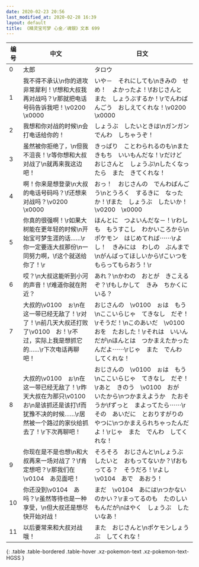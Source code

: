 ```yaml
---
date: 2020-02-23 20:56
last_modified_at: 2020-02-28 16:39
layout: default
title: 《精灵宝可梦 心金／魂银》文本 699
---
```

| 编号 | 中文 | 日文 |
| ---- | ---- | ---- |
| 0 | 太郎 | タロウ |
| 1 | 我不得不承认\n你的进攻非常犀利！\f想和大叔我再对战吗？\r那就把电话号码告诉我吧！\v0200　\x0000 | いや－　それにしても\nきみの　せめ！　よかったよ！\fおじさんと　また　しょうぶするか！\rでんわばんごう　おしえてくれな！\v0200　\x0000 |
| 2 | 我想和你对战的时候\n会打电话给你的！ | しょうぶ　したいときは\nガンガン　でんわ　しちゃうぞ！ |
| 3 | 虽然被你拒绝了，\n但我不沮丧！\r等你想和大叔对战了\n就再来我这边吧！ | きっぱり　ことわられるのも\nまた　きもち　いいもんだな！\rだけど　おじさんと　しょうぶ\nしたくなったら　また　きてくれな！ |
| 4 | 啊！你来是想登录\n大叔的电话号码吗？\f还想来对战吗？\v0200　\x0000 | おっ！　おじさんの　でんわばんごう\nとうろく　するきに　なったか！\fまた　しょうぶ　したいか！\v0200　\x0000 |
| 5 | 你真的很强啊！\r如果大树能在更年轻的时候\n开始宝可梦生涯的话……\r你一定要连大叔那份\n一同努力啊，\f这个就送给你了！\r | ほんとに　つよいんだな－！\rわしも　もうすこし　わかいころから\nポケモン　はじめてれば⋯⋯\rよし！　きみには　わしの　ぶんまで\nがんばってほしいから\fこいつを　もらってもらおう！\r |
| 6 | 哎？\n大叔这能听到小河的声音！\f难道你就在附近？ | あれ？\nかわの　おとが　きこえるぞ？\fもしかして　きみ　ちかくにいる？ |
| 7 | 大叔的\v0100　ぉ\n在这一带已经无敌了！\r对了！\n前几天大叔还打败了\v0100　お！\r不过，实际上我是想抓它的……\r下次电话再聊吧！ | おじさんの　\v0100　ぉは　もう\nここいらじゃ　てきなし　だぞ！\rそうだ！\nこのあいだ　\v0100　おを　たおした！\rそれは　いいんだが\nほんとは　つかまえたかったんだよ⋯⋯\rじゃ　また　でんわ　してくれな！ |
| 8 | 大叔的\v0100　ぉ\n在这一带已经无敌了！\r昨天大叔在为那只\v0100　お\n是该抓还是该打\f而犹豫不决的时候……\r居然被一个路过的家伙给抓去了！\r下次再聊吧！ | おじさんの　\v0100　ぉは　もう\nここいらじゃ　てきなし　だぞ！\rあと　きのう　\v0100　おが　いたから\nつかまえようか　たおそうか\fずっと　まよってたら⋯⋯\rその　あいだに　とおりすがりの　やつに\nつかまえられちゃったんだよ！\rじゃ　また　でんわ　してくれな！ |
| 9 | 你现在是不是也想\n和大叔再来一场对战了？\f肯定想吧？\r那我们在\v0104　あ见面吧！ | そろそろ　おじさんと\nしょうぶ　したいと　おもってないか？\fおもってる？　そうだろ！\rよし　\v0104　あで　あおう！ |
| 10 | 你还没到\v0104　あ吗？\r虽然等待也是一种享受，\n但大叔还是想尽快开始对战！ | まだ　\v0104　あには\nつかないのかい？\rまってるのも　たのしいもんだが\nはやく　しょうぶ　したいなあ！ |
| 11 | 以后要常来和大叔对战哦！ | また　おじさんと\nポケモンしょうぶ　してくれな！ |
{: .table .table-bordered .table-hover .xz-pokemon-text .xz-pokemon-text-HGSS }